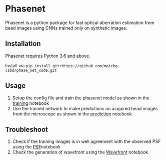 # Phasenet
Phasenet is a python package for fast optical aberration estimation from bead images using CNNs trained only on synthetic images. 


## Installation

Phasenet requires Python 3.6 and above.

Install via `pip install git+https://github.com/mpicbg-csbd/phase_net_code.git`

## Usage

1)  Setup the config file and train the phasenet model as shown in the [training](https://github.com/mpicbg-csbd/phase_net_code/blob/master/notebooks/Training.ipynb) notebook
2)  Use the trained network to make predictions on acquired bead images from the microscope as shown in the [prediction](https://github.com/mpicbg-csbd/phase_net_code/blob/master/notebooks/Prediction.ipynb) notebook

## Troubleshoot

1)  Check if the training images is in well agreement with the observed PSF using the [PSF](https://github.com/mpicbg-csbd/phase_net_code/blob/master/notebooks/PSF.ipynb)notebook
2)  Check the generation of wavefront using the [Wavefront](https://github.com/mpicbg-csbd/phase_net_code/blob/master/notebooks/Wavefront.ipynb) notebook